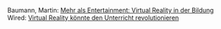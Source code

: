 Baumann, Martin: [Mehr als Entertainment: Virtual Reality in der Bildung](https://martinbaumannblog.de/2016/04/12/virtual-reality-kann-mehr-als-reines-entertainment/)  
Wired: [Virtual Reality könnte den Unterricht revolutionieren](https://www.wired.de/collection/life/virtual-reality-koennte-den-unterricht-revolutionieren)  

